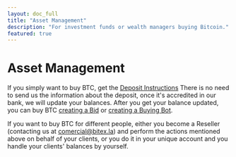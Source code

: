 ```yaml
---
layout: doc_full
title: "Asset Management"
description: "For investment funds or wealth managers buying Bitcoin."
featured: true
---
```

# Asset Management

If you simply want to buy BTC, get the [Deposit Instructions](https://developers.bitex.la/?version=latest#7345f816-e2db-4a29-b9d2-8c9d8e432a82) There is no need to send us the information about the deposit, once it's accredited in our bank, we will update your balances. After you get your balance updated, you can buy BTC [creating a Bid](https://developers.bitex.la/?version=latest#5485d842-a27f-4871-8fce-5b5a225caf96) or [creating a Buying Bot](https://developers.bitex.la/?version=latest#6db95916-fecf-4621-8e14-f0996e944a87).

If you want to buy BTC for different people, either you become a Reseller (contacting us at [comercial@bitex.la](mailto:comercial@bitex.la)) and perform the actions mentioned above on behalf of your clients, or you do it in your unique account and you handle your clients' balances by yourself.
